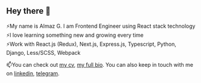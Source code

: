 ## Hey there 🖖

⚡My name is Almaz G. I am Frontend Engineer using React stack technology    
⚡I love learning something new and growing every time  
⚡Work with React.js (Redux), Next.js, Express.js, Typescript, Python, Django, Less/SCSS, Webpack  

📫You can check out [my cv](https://docs.google.com/document/d/1vxM9GNAq9wu-zO-7EUazJBpIJcGaNNfRG5EzChKQ8Uw), [my full bio](https://github.com/gabdulbaroff). You can also keep in touch with me on [linkedin](https://www.linkedin.com/in/almaz-gabdulbarov-3706bb233/), [telegram](https://t.me/almaz_and_thoughts).

